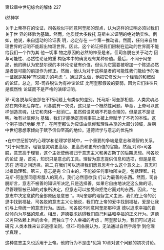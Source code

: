 第12章中世纪综合的解体 227

i然神学

关于上帝存在的论证，司各脱似乎同意阿奎那的观点，认为这样的证明必须以我们关于世 界的经验为基础。然而，他质疑大多数托 马斯主义证明的绝对确实性。例如，他说，来自运动的论证表 明，必定存在 一个第一推动者。然而，任何来自物理世界的证明不能超出物理世界。因此，这个论证把我们限制在运动的世界而不能给我们一个作为其 他一切事 物之原因的必然的神圣是者。但司各脱在关于动力 因与可能性、必然性论证的重 构版本中的确发现有某种价值。最后，不同于阿奎那，他的确认为安瑟尔谟的本体论论证有价值，但认为它需要被增加一个陈述必然是者是可能的前提作为修正。然而，他认为对于这种是者的可能性我们能给予的唯一证据是某种“有说服力的考虑 ”。通过这么做，他把它修改为一个经验的和概然的论证。总之，邓-司各脱认为有神论论证 比阿奎那假设的要弱，因为它们往往只是概然性 论证而不是严格的演绎证明。

邓-司各脱与阿奎那在不朽问题上有类似的差别。托马斯-阿奎那相信，人类灵魂必然在肉体死后存在。司各脱有一次说，这只是一个概然性问题。毕竟，上帝可以这样创造灵魂，让它和肉体一起消亡。虽然假设灵魂不朽是合理的，但是这不是证明。唯有以信仰为 基础，我们才能确定灵魂事实上被上帝赋予了不朽的本性。这个例子很好地展 示了，在阿奎那认为应该由信仰和理性共享的大部分领域，后期中世纪思想家倾向于赋予信仰至高的地位。道德哲学与意志的优先性

•在中世纪哲学的心理学和伦理学领域中，一个重要的争端是意志和理智的关系。*对于阿奎那，理智是灵魂更高级、更高贵和更有价值的官能。然而,对邓•司各脱，意志高于理智，这个主张使他被归于意志主义和奥古斯丁的后期思想。司各脱的论证 是，首先，知识只是意忐的工具。理智为意志提供信息和选项，但是是意志在 选项之间选择。第二,在我们可以选择我们愿意思考什么这个意义上，意志可以推动理智。第三，意志是完 全自由的，不能被任何事物所决定，包括理智。托马斯-阿奎那同意希腊人的观点，我们必然意欲我 们认为最善的东西。然而，司各脱断言，意志不被善的知识所决定,只是选择善，如果它自由地决定这么做的话。尽管理智被已知的对象所决定，但意志可以接受和拒绝它面对的东西。因此，“在意志中决定意欲的全部原因是意志 ”。3阿奎那的理智主义主张，我们在上帝的沉思中找到福祉，司各脱的意志主义让他说，我们在上帝的爱中找到福祉，爱是让我们与上帝统一的意志行为。因此，司各脱不同意阿奎那那种道 德以追求幸福的自然倾向为基础的观点。相反，道德要求妨碍我们自己利益和幸福的正义行为。道德义务只依赖上帝的命令，而独立于个人幸福的考虑 。阿奎那认为，我们可以通过研究 人类本性来认识道德法则，但邓-司各脱认为，无法通过自然手段学 到伦理学真理 。

这种意志主义也适用于上帝。他的行为不是由*见第 10章对这个问题的初次讨论。

